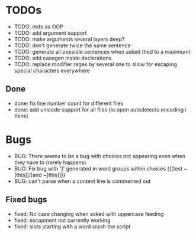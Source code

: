 # TODOs

- TODO: redo as OOP
- TODO: add argument support
- TODO: make arguments several layers deep?
- TODO: don't generate twice the same sentence
- TODO: generate all possible sentences when asked (tied to a maximum)
- TODO: add casegen inside declarations
- TODO: replace modifier regex by several one to allow for escaping special characters everywhere

## Done

- done: fix line number count for different files
- done: add unicode support for all files (io.open autodetects encoding i think)

# Bugs

- BUG: There seems to be a bug with choices not appearing even when they have to (rarely happens)
- BUG: Fix bug with ']' generated in word groups within choices ({[test ~[this]]/[and ~[this]]})
- BUG: can't parse when a content line is commented out

## Fixed bugs

- fixed: No case changing when asked with uppercase feeding
- fixed: escapment not currently working
- fixed: slots starting with a word crash the script
